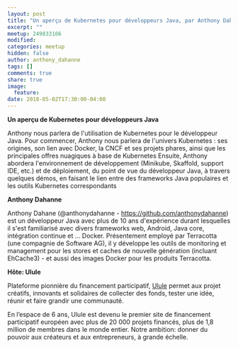 ```yaml
---
layout: post
title: "Un aperçu de Kubernetes pour développeurs Java, par Anthony Dahanne"
excerpt: ""
meetup: 249833166
modified:
categories: meetup
hidden: false
author: anthony_dahanne
tags: []
comments: true
share: true
image:
  feature:
date: 2018-05-02T17:30:00-04:00
---
```


__Un aperçu de Kubernetes pour développeurs Java__

Anthony nous parlera de l'utilisation de Kubernetes pour le développeur Java.
Pour commencer, Anthony nous parlera de l'univers Kubernetes : ses origines, son lien avec Docker, la CNCF et ses projets phares, ainsi que les principales offres nuagiques à base de Kubernetes
Ensuite, Anthony abordera l'environnement de développement (Minikube, Skaffold, support IDE, etc.) et de déploiement, du point de vue du développeur Java, à travers quelques démos, en faisant le lien entre des frameworks Java populaires et les outils Kubernetes correspondants

__Anthony Dahanne__

Anthony Dahane (@anthonydahanne - https://github.com/anthonydahanne) est un développeur Java avec plus de 10 ans d'expérience durant lesquelles il s'est familiarisé avec divers frameworks web, Android, Java core, intégration continue et ... Docker.
Présentement employé par Terracotta (une compagnie de Software AG), il y développe les outils de monitoring et management pour les stores et caches de nouvelle génération (incluant EhCache3) - et aussi des images Docker pour les produits Terracotta.

__Hôte: Ulule__

Plateforme pionnière du financement participatif, [Ulule](http://ulule.ca/) permet aux projet créatifs, innovants et solidaires de 
collecter des fonds, tester une idée, réunir et faire grandir une communauté.

En l’espace de 6 ans, Ulule est devenu le premier site de financement participatif européen avec plus de 20 000 projets financés, 
plus de 1,8 million de membres dans le monde entier. Notre ambition: donner du pouvoir aux créateurs et aux entrepreneurs, à grande 
échelle.

